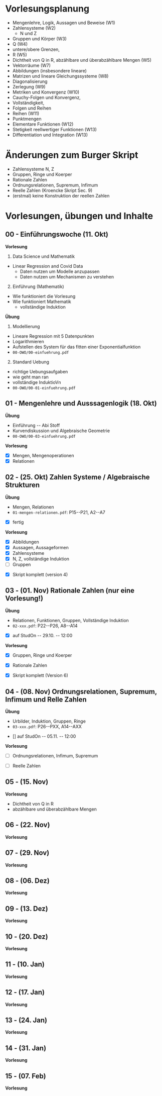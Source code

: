 # Vorlesungsplanung 

 * Mengenlehre, Logik, Aussagen und Beweise (W1)
 * Zahlensysteme (W2) 
   * N und Z
 * Gruppen und K&ouml;rper (W3)
 * Q (W4)
 * untere/obere Grenzen,
 * R (W5) 
 * Dichtheit von Q in R, abzählbare und überabzählbare Mengen (W5)
 * Vektorr&auml;ume (W7)
 * Abbildungen (insbesondere lineare) 
 * Matrizen und lineare Gleichungssysteme (W8)
 * Diagonalisierung 
 * Zerlegung (W9)
 * Metriken und Konvergenz (W10)
 * Cauchy-Folgen und Konvergenz, 
 * Vollständigkeit, 
 * Folgen und Reihen
 * Reihen (W11)
 * Punktmengen
 * Elementare Funktionen (W12)
 * Stetigkeit reellwertiger Funktionen (W13)
 * Differentiation und Integration (W13)

# &Auml;nderungen zum Burger Skript

 * Zahlensysteme N, Z
 * Gruppen, Ringe und Koerper
 * Rationale Zahlen
 * Ordnungsrelationen, Supremum, Infimum
 * Reelle Zahlen (Kroencke Skript Sec. 9)
 * (erstmal) keine Konstruktion der reellen Zahlen

# Vorlesungen, &uuml;bungen und Inhalte

## 00 - Einf&uuml;hrungswoche (11. Okt)

**Vorlesung**

1. Data Science und Mathematik

 * Linear Regression and Covid Data
   * Daten nutzen um Modelle anzupassen
   * Daten nutzen um Mechanismen zu verstehen

2. Einf&uuml;hrung (Mathematik)

 * Wie funktioniert die Vorlesung
 * Wie funktioniert Mathematik
   * vollst&auml;ndige Induktion


**&Uuml;bung**

1. Modellierung

 * Lineare Regression mit 5 Datenpunkten
 * Logarithmieren
 * Aufstellen des System f&uuml;r das fitten einer Exponentialfunktion
 * `00-OWO/00-einfuehrung.pdf`

2. Standard Uebung 

 * richtige Uebungsaufgaben
 * wie geht man ran
 * vollst&auml;ndige InduktioVn
 * `00-OWO/00-01-einfuehrung.pdf`


## 01 - Mengenlehre und Ausssagenlogik (18. Okt)

**&Uuml;bung**

 * Einf&uuml;hrung -- Abi Stoff
 * Kurvendiskussion und Algebraische Geometrie
 * `00-OWO/00-03-einfuehrung.pdf`
 

**Vorlesung**

 * [x] Mengen, Mengenoperationen
 * [x] Relationen

## 02 -  (25. Okt) Zahlen Systeme / Algebraische Strukturen

**&Uuml;bung**
 
  * Mengen, Relationen
  * `01-mengen-relationen.pdf`: P15--P21, A2--A7
  - [x] fertig

**Vorlesung**

 * [x] Abbildungen
 * [x] Aussagen, Aussageformen
 * [x] Zahlensysteme
 * [x] N, Z, vollst&auml;ndige Induktion
 * [ ] Gruppen

 - [x] Skript komplett (version 4)

## 03 -  (01. Nov) Rationale Zahlen (nur eine Vorlesung!)

**&Uuml;bung**

  * Relationen, Funktionen, Gruppen, Vollst&auml;ndige Induktion
  * `02-xxx.pdf`: P22--P26, A8--A14
  - [x] auf StudOn -- 29.10. -- 12:00

**Vorlesung**

   * [x] Gruppen, Ringe und Koerper
   * [x] Rationale Zahlen
   * [x] Skript komplett (Version 6)


## 04 -  (08. Nov) Ordnungsrelationen, Supremum, Infimum und Relle Zahlen

**&Uuml;bung**

  * Urbilder, Induktion, Gruppen, Ringe
  * `03-xxx.pdf`: P26--PXX, A14--AXX
  - [] auf StudOn -- 05.11. -- 12:00

**Vorlesung**

   * [ ] Ordnungsrelationen, Infimum, Supremum
   * [ ] Reelle Zahlen


## 05 -  (15. Nov)

**Vorlesung**

 * Dichtheit von Q in R
 * abzählbare und überabzählbare Mengen

## 06 -  (22. Nov)

**Vorlesung**

## 07 -  (29. Nov)

**Vorlesung**

## 08 -  (06. Dez)

**Vorlesung**

## 09 -  (13. Dez)

**Vorlesung**

## 10 -  (20. Dez)

**Vorlesung**

## 11 -  (10. Jan)

**Vorlesung**

## 12 -  (17. Jan)

**Vorlesung**

## 13 -  (24. Jan)

**Vorlesung**

## 14 -  (31. Jan)

**Vorlesung**

## 15 -  (07. Feb)

**Vorlesung**
